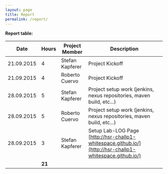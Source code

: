 ```yaml
---
layout: page
title: Report
permalink: /report/
---
```

**Report table:**

| Date          | Hours         | Project Member  | Description                                                                                             |
| ------------- | ------------- | --------------- | ------------------------------------------------------------------------------------------------------- |
| 21.09.2015    | 4             | Stefan Kapferer | Project Kickoff                                                                                         |
| 21.09.2015    | 4             | Roberto Cuervo  | Project Kickoff                                                                                         |
| 28.09.2015    | 5             | Stefan Kapferer | Project setup work (jenkins, nexus repositories, maven build, etc...)                                   |
| 28.09.2015    | 5             | Roberto Cuervo  | Project setup work (jenkins, nexus repositories, maven build, etc...)                                   |
| 28.09.2015    | 3             | Stefan Kapferer | Setup Lab-LOG Page [http://hsr-challp1-whitespace.github.io/](http://hsr-challp1-whitespace.github.io/) |
|               | **21**        |                 |                                                                                                         |
